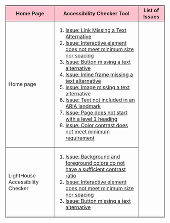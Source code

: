 <table border="1" cellspacing="0" cellpadding="8">
  <tr style="background-color: pink; font-weight: bold;">
   <th>Home Page</th>
    <th>Accessibility Checker Tool</th>
    <th>List of Issues</th>
  </tr>
  <tr>
    <td>Home page</td>
    <td>
      <ol>
        <li><a href="#">Issue: Link Missing a Text Alternative</a></li>
        <li><a href="#">Issue: Interactive element does not meet minimum size nor spacing</a></li>
        <li><a href="#">Issue: Button missing a text alternative</a></li>
        <li><a href="#">Issue: Inline frame missing a text alternative</a></li>
        <li><a href="#">Issue: Image missing a text alternative</a></li>
        <li><a href="#">Issue: Text not included in an ARIA landmark</a></li>
        <li><a href="#">Issue: Page does not start with a level 1 heading</a></li>
        <li><a href="#">Issue: Color contrast does not meet minimum requirement</a></li>
      </ol>
    </td>
  </tr>
  <tr>
    <td>LightHouse Accessibility Checker</td>
    <td>
      <ol>
        <li><a href="#">Issue: Background and foreground colors do not have a sufficient contrast ratio</a></li>
        <li><a href="#">Issue: Interactive element does not meet minimum size nor spacing</a></li>
        <li><a href="#">Issue: Button missing a text alternative</a></li>
      </ol>
    </td>
  </tr>
</table>
